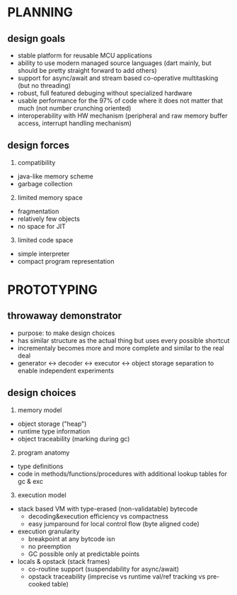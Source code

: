 PLANNING
========

design goals
------------

 - stable platform for reusable MCU applications
 - ability to use modern managed source languages (dart mainly, but should be pretty straight forward to add others)
 - support for async/await and stream based co-operative multitasking (but no threading)
 - robust, full featured debuging without specialized hardware
 - usable performance for the 97% of code where it does not matter that much (not number crunching oriented)
 - interoperability with HW mechanism (peripheral and raw memory buffer access, interrupt handling mechanism)

design forces
-------------

1. compatibility
 - java-like memory scheme
 - garbage collection

2. limited memory space
 - fragmentation
 - relatively few objects
 - no space for JIT

3. limited code space 
 - simple interpreter 
 - compact program representation

PROTOTYPING
===========

throwaway demonstrator
----------------------

 - purpose: to make design choices
 - has similar structure as the actual thing but uses every possible shortcut 
 - incrementaly becomes more and more complete and similar to the real deal
 - generator <-> decoder <-> executor <-> object storage separation to enable independent experiments

design choices
--------------

1. memory model
 - object storage ("heap")
 - runtime type information
 - object traceability (marking during gc)

2. program anatomy
 - type definitions
 - code in methods/functions/procedures with additional lookup tables for gc & exc

3. execution model
 - stack based VM with type-erased (non-validatable) bytecode
   - decoding&execution efficiency vs compactness
   - easy jumparound for local control flow (byte aligned code)
 - execution granularity
   - breakpoint at any bytcode isn
   - no preemption
   - GC possible only at predictable points
 - locals & opstack (stack frames)
   - co-routine support (suspendability for async/await)
   - opstack traceability (imprecise vs runtime val/ref tracking vs pre-cooked table)
